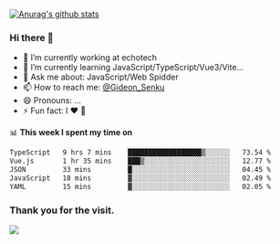[![Anurag's github stats](https://github-readme-stats.vercel.app/api?username=gideonsenku)](https://github.com/anuraghazra/github-readme-stats)
### Hi there 👋
- 🔭 I’m currently working at echotech
- 🌱 I’m currently learning JavaScript/TypeScript/Vue3/Vite...
- 💬 Ask me about: JavaScript/Web Spidder 
- 📫 How to reach me: [@Gideon_Senku](https://t.me/Gideon_Senku)
- 😄 Pronouns: ...
- ⚡ Fun fact: I ❤️ 🎵

📊 **This week I spent my time on**
<!--START_SECTION:waka-->

```txt
TypeScript   9 hrs 7 mins    ██████████████████▒░░░░░░   73.54 %
Vue.js       1 hr 35 mins    ███▒░░░░░░░░░░░░░░░░░░░░░   12.77 %
JSON         33 mins         █░░░░░░░░░░░░░░░░░░░░░░░░   04.45 %
JavaScript   18 mins         ▓░░░░░░░░░░░░░░░░░░░░░░░░   02.49 %
YAML         15 mins         ▓░░░░░░░░░░░░░░░░░░░░░░░░   02.05 %
```

<!--END_SECTION:waka-->


### Thank you for the visit.
![](http://profile-counter.glitch.me/gideonsenku/count.svg)
<!--
**GideonSenku/GideonSenku** is a ✨ _special_ ✨ repository because its `README.md` (this file) appears on your GitHub profile.

Here are some ideas to get you started:

- 🔭 I’m currently working on ...
- 🌱 I’m currently learning ...
- 👯 I’m looking to collaborate on ...
- 🤔 I’m looking for help with ...
- 💬 Ask me about ...
- 📫 How to reach me: ...
- 😄 Pronouns: ...
- ⚡ Fun fact: ...
-->
